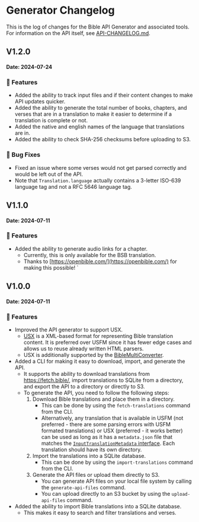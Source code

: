 # Generator Changelog

This is the log of changes for the Bible API Generator and associated tools.
For information on the API itself, see [API-CHANGELOG.md](./API-CHANGELOG.md).

## V1.2.0

#### Date: 2024-07-24

### :rocket: Features

-   Added the ability to track input files and if their content changes to make API updates quicker.
-   Added the ability to generate the total number of books, chapters, and verses that are in a translation to make it easier to determine if a translation is complete or not.
-   Added the native and english names of the language that translations are in.
-   Added the ability to check SHA-256 checksums before uploading to S3.

### :bug: Bug Fixes

-   Fixed an issue where some verses would not get parsed correctly and would be left out of the API.
-   Note that `Translation.language` actually contains a 3-letter ISO-639 language tag and not a RFC 5646 language tag.

## V1.1.0

#### Date: 2024-07-11

### :rocket: Features

-   Added the ability to generate audio links for a chapter.
    -   Currently, this is only available for the BSB translation.
    -   Thanks to [https://openbible.com/](https://openbible.com/) for making this possible!
`
## V1.0.0

#### Date: 2024-07-11

### :rocket: Features

-   Improved the API generator to support USX.
    -   [USX](https://markups.paratext.org/usx/) is a XML-based format for representing Bible translation content. It is preferred over USFM since it has fewer edge cases and allows us to reuse already written HTML parsers. 
    -   USX is additionally supported by the [BibleMultiConverter](https://github.com/schierlm/BibleMultiConverter).
-   Added a CLI for making it easy to download, import, and generate the API.
    -   It supports the ability to download translations from https://fetch.bible/, import translations to SQLite from a directory, and export the API to a directory or directly to S3.
    -   To generate the API, you need to follow the following steps:
        1.  Download Bible translations and place them in a directory.
            -   This can be done by using the `fetch-translations` command from the CLI.
            -   Alternatively, any translation that is available in USFM (not preferred - there are some parsing errors with USFM formated translations) or USX (preferred - it works better) can be used as long as it has a `metadata.json` file that matches the [`InputTranslationMetadata` interface](./src/generation/common-types.ts#L38). Each translation should have its own directory.
        2. Import the translations into a SQLite database.
            -   This can be done by using the `import-translations` command from the CLI.
        3. Generate the API files or upload them directly to S3.
            -   You can generate API files on your local file system by calling the `generate-api-files` command.
            -   You can upload directly to an S3 bucket by using the `upload-api-files` command.
-   Added the ability to import Bible translations into a SQLite database.
    -   This makes it easy to search and filter translations and verses.